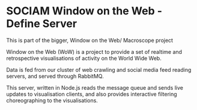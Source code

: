 # SOCIAM Window on the Web - Define Server

This is part of the bigger, Window on the Web/ Macroscope project

Window on the Web (WoW) is a project to provide a set of realtime and retrospective visualisations of activity on the World Wide Web.

Data is fed from our cluster of web crawling and social media feed reading servers, and served through RabbitMQ.

This server, written in Node.js reads the message queue and sends live updates to visualisation clients, and also provides interactive filtering choreographing to the visualisations.

